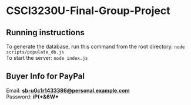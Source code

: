 # CSCI3230U-Final-Group-Project
## Running instructions
To generate the database, run this command from the root directory: ```node scripts/populate_db.js```  
To start the server: ```node index.js```  
## Buyer Info for PayPal
Email: **sb-u0c1r1433386@personal.example.com**    
Password: __iP(+&6W*__ 